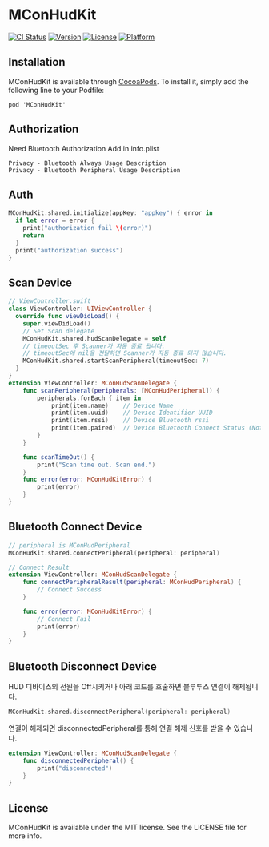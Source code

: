 # MConHudKit

[![CI Status](https://img.shields.io/travis/developers@telecons.co.kr/MConHudKit.svg?style=flat)](https://travis-ci.org/developers@telecons.co.kr/MConHudKit)
[![Version](https://img.shields.io/cocoapods/v/MConHudKit.svg?style=flat)](https://cocoapods.org/pods/MConHudKit)
[![License](https://img.shields.io/cocoapods/l/MConHudKit.svg?style=flat)](https://cocoapods.org/pods/MConHudKit)
[![Platform](https://img.shields.io/cocoapods/p/MConHudKit.svg?style=flat)](https://cocoapods.org/pods/MConHudKit)

## Installation

MConHudKit is available through [CocoaPods](https://cocoapods.org). To install
it, simply add the following line to your Podfile:

```
pod 'MConHudKit'
```

## Authorization

Need Bluetooth Authorization
Add in info.plist
```
Privacy - Bluetooth Always Usage Description
Privacy - Bluetooth Peripheral Usage Description
```

## Auth

```swift
MConHudKit.shared.initialize(appKey: "appkey") { error in
  if let error = error {
    print("authorization fail \(error)")
    return
  }
  print("authorization success")
}
```

## Scan Device
```swift
// ViewController.swift
class ViewController: UIViewController {
  override func viewDidLoad() {
    super.viewDidLoad()
    // Set Scan delegate
    MConHudKit.shared.hudScanDelegate = self
    // timeoutSec 후 Scanner가 자동 종료 됩니다.
    // timeoutSec에 nil을 전달하면 Scanner가 자동 종료 되지 않습니다.
    MConHudKit.shared.startScanPeripheral(timeoutSec: 7)
  }
}
extension ViewController: MConHudScanDelegate {
    func scanPeripheral(peripherals: [MConHudPeripheral]) {
        peripherals.forEach { item in
            print(item.name)    // Device Name
            print(item.uuid)    // Device Identifier UUID
            print(item.rssi)    // Device Bluetooth rssi
            print(item.paired)  // Device Bluetooth Connect Status (Not BLE Connection)
        }
    }

    func scanTimeOut() {
        print("Scan time out. Scan end.")
    }
    func error(error: MConHudKitError) {
        print(error)
    }
}
```

## Bluetooth Connect Device
```swift
// peripheral is MConHudPeripheral
MConHudKit.shared.connectPeripheral(peripheral: peripheral)
```

```swift
// Connect Result
extension ViewController: MConHudScanDelegate {
    func connectPeripheralResult(peripheral: MConHudPeripheral) {
        // Connect Success
    }

    func error(error: MConHudKitError) {
        // Connect Fail
        print(error)
    }
}
```

## Bluetooth Disconnect Device

HUD 디바이스의 전원을 Off시키거나 아래 코드를 호출하면 블루투스 연결이 해제됩니다.
```swift
MConHudKit.shared.disconnectPeripheral(peripheral: peripheral)
```

연결이 해제되면 disconnectedPeripheral를 통해 연결 해제 신호를 받을 수 있습니다.
```swift
extension ViewController: MConHudScanDelegate {
    func disconnectedPeripheral() {
        print("disconnected")
    }
}
```


## License

MConHudKit is available under the MIT license. See the LICENSE file for more info.
